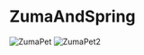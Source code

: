 # ZumaAndSpring
![ZumaPet](https://user-images.githubusercontent.com/68555321/193224756-18ea56d9-33bc-4301-b135-a2ad098b5511.jpg)
![ZumaPet2](https://user-images.githubusercontent.com/68555321/193224969-6f389390-7839-4306-923e-803c1983946e.jpg)
